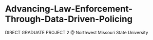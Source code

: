 # Advancing-Law-Enforcement-Through-Data-Driven-Policing
DIRECT GRADUATE PROJECT 2 @ Northwest Missouri State University
